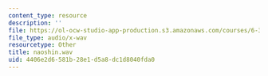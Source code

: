 ```yaml
---
content_type: resource
description: ''
file: https://ol-ocw-studio-app-production.s3.amazonaws.com/courses/6-341-discrete-time-signal-processing-fall-2005/4406e2d6581b28e1d5a8dc1d8040fda0_naoshin.wav
file_type: audio/x-wav
resourcetype: Other
title: naoshin.wav
uid: 4406e2d6-581b-28e1-d5a8-dc1d8040fda0
---
```

